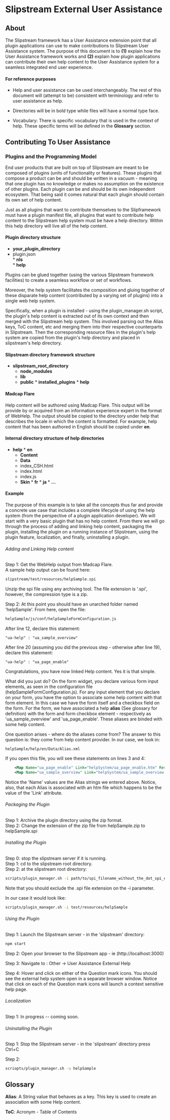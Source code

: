 # Slipstream External User Assistance


## About


The Slipstream framework has a User Assistance extension point that all plugin applications can use to make contributions to Slipstream User Assistance system.  The purpose of this document is to **(1)** explain how the User Assistance framework works and **(2)** explain how plugin applications can contribute their own help content to the User Assistance system for a seamless integrated end user experience.


#### For reference purposes


*  Help and user assistance can be used interchangeably.  The rest of this document will (attempt to be) consistent with terminology and refer to user assistance as help.

*  Directories will be in bold type while files will have a normal type face.

*  Vocabulary:  There is specific vocabulary that is used in the context of help.  These specific terms will be defined in the **Glossary** section.


## Contributing To User Assistance

### Plugins and the Programming Model
End user products that are built on top of Slipstream are meant to be composed of plugins (units of functionality or features).  These plugins that compose a product can be and should be written in a vacuum - meaning that one plugin has no knowledge or makes no assumption on the existence of other plugins.  Each plugin can be and should be its own independent ecosystem.  That being said it comes natural that each plugin should contain its own set of help content.

Just as all plugins that want to contribute themselves to the Slipframework must have a plugin manifest file, all plugins that want to contribute help content to the Slipstream help system must be have a help directory.  Within this help directory will live all of the help content.



#### Plugin directory structure


 *  **your_plugin_directory**  
  *  plugin.json     
    *  **nls**            
    *  **help**            

Plugins can be glued together (using the various Slipstream framework facilities) to create a seamless workflow or set of workflows.  

Moreover, the help system facilitates the composition and gluing together of these disparate help content (contributed by a varying set of plugins) into a single web help system.  

Specifically, when a plugin is installed - using the plugin_manager.sh script, the plugin's help content is extracted out of its own context and then merged with the Slipstream help system.  This involved parsing out the Alias keys, ToC content, etc and merging them into their respective counterparts in Slipstream.  Then the corresponding resource files in the plugin's help system are copied from the plugin's help directory and placed in slipstream's help directory.


#### Slipstream directory framework structure


  *  **slipstream_root_directory**
      *  **node_modules**
        *  **lib**
        *  **public**
          *  **installed_plugins**
          *  **help**



#### Madcap Flare


Help content will be authored using Madcap Flare.  This output will be provide by or acquired from an information experience expert in the format of WebHelp.  The output should be copied to the directory under help that describes the locale in which the content is formatted.  For example, help content that has been authored in English should be copied under **en**.

#### Internal directory structure of help directories

  *  **help**
    *  **en**
      *  **Content**
      *  **Data**
      *  index_CSH.html
      *  index.html
      *  index.js
      *  **Skin**
    *  **fr**
    *  **ja**
    *  **...**



#### Example


The purpose of this example is to take all the concepts thus far and provide a concrete use case that includes a complete lifecycle of using the help system (from the perspective of a plugin application developer).  We will start with a very basic plugin that has no help content.  From there we will go through the process of adding and linking help content, packaging the plugin, installing the plugin on a running instance of Slipstream, using the plugin feature, localization, and finally, uninstalling a plugin.

###### Adding and Linking Help content

Step 1:  Get the WebHelp output from Madcap Flare.  
A sample help output can be found here:
```bash
slipstream/test/resources/helpSample.spi
```

Unzip the spi file using any archiving tool.  The file extension is '.spi', however, the compression type is a zip.

Step 2:  At this point you should have an unarched folder named 'helpSample'.  From here, open the file:

```bash
helpSample/js/conf/helpSampleFormConfiguration.js
```

After line 12, declare this statement:

```
"ua-help" : "ua_sample_overview"
```

After line 20 (assuming you did the previous step - otherwise after line 19), declare this statement:
```
"ua-help" : "ua_page_enable"
```

Congratulations, you have now linked Help content.  Yes it is that simple.

What did you just do?  On the form widget, you declare various form input elements, as seen in the configuration file (helpSampleFormConfiguration.js).  For any input element that you declare on your form, you have the option to associate some help content with that form element.  In this case we have the form itself and a checkbox field on the form.  For the form, we have associated a help **alias** (See glossary for definition) with the form and form checkbox element - respectively as 'ua_sample_overview' and 'ua_page_enable'.  These aliases are binded with some help content.

One question arises - where do the aliases come from?  The answer to this question is:  they come from help content provider.  In our case, we look in:

```
helpSample/help/en/Data/Alias.xml
```

If you open this file, you will see these statements on lines 3 and 4:

```xml
    <Map Name="ua_page_enable" Link="helpSystem/ua_page_enable.htm" ResolvedId="1001" />
    <Map Name="ua_sample_overview" Link="helpSystem/ua_sample_overview.htm" ResolvedId="1000" />
```

Notice the 'Name' values are the Alias strings we entered above.  Notice, also, that each Alias is associated with an htm file which happens to be the value of the 'Link' attribute.

###### Packaging the Plugin

Step 1: Archive the plugin directory using the zip format.  
Step 2: Change the extension of the zip file from helpSample.zip to helpSample.spi

###### Installing the Plugin

Step 0: stop the slipstream server if it is running.  
Step 1: cd to the slipstream root directory.  
Step 2: at the slipstream root directory: 


```bash
scripts/plugin_manager.sh -i path/to/spi_filename_without_the_dot_spi_extension
```

Note that you should exclude the .spi file extension on the -i parameter.

In our case it would look like:

```bash
scripts/plugin_manager.sh -i test/resources/helpSample
```

###### Using the Plugin

Step 1: Launch the Slipstream server - in the 'slipstream' directory:

```bash
npm start
```

Step 2:  Open your browser to the Slipstream app - ie (http://localhost:3000)

Step 3:  Navigate to :  Other -> User Assistance External Help

Step 4:  Hover and click on either of the Question mark icons.  You should see the external help system open in a separate browser window.  Notice that click on each of the Question mark icons will launch a context sensitive help page.


###### Localization

Step 1:  In progress -- coming soon.

###### Uninstalling the Plugin

Step 1:  Stop the Slipstream server - in the 'slipstream' directory press Ctrl+C

Step 2:
```bash
scriopts/plugin_manager.sh -u helpSample
```


## Glossary

**Alias**:  A String value that behaves as a key.  This key is used to create an association with some Help content.

**ToC**:  Acronym - Table of Contents